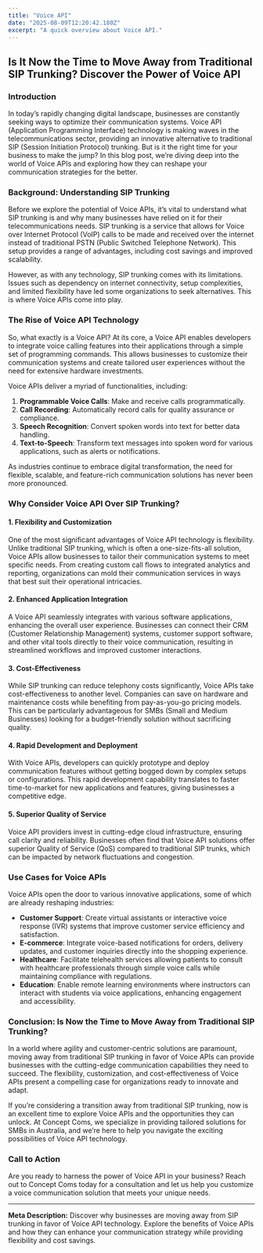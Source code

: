 ```yaml
---
title: "Voice API"
date: "2025-08-09T12:20:42.180Z"
excerpt: "A quick overview about Voice API."
---
```

## Is It Now the Time to Move Away from Traditional SIP Trunking? Discover the Power of Voice API

### Introduction

In today’s rapidly changing digital landscape, businesses are constantly seeking ways to optimize their communication systems. Voice API (Application Programming Interface) technology is making waves in the telecommunications sector, providing an innovative alternative to traditional SIP (Session Initiation Protocol) trunking. But is it the right time for your business to make the jump? In this blog post, we’re diving deep into the world of Voice APIs and exploring how they can reshape your communication strategies for the better.

### Background: Understanding SIP Trunking

Before we explore the potential of Voice APIs, it’s vital to understand what SIP trunking is and why many businesses have relied on it for their telecommunications needs. SIP trunking is a service that allows for Voice over Internet Protocol (VoIP) calls to be made and received over the internet instead of traditional PSTN (Public Switched Telephone Network). This setup provides a range of advantages, including cost savings and improved scalability.

However, as with any technology, SIP trunking comes with its limitations. Issues such as dependency on internet connectivity, setup complexities, and limited flexibility have led some organizations to seek alternatives. This is where Voice APIs come into play.

### The Rise of Voice API Technology

So, what exactly is a Voice API? At its core, a Voice API enables developers to integrate voice calling features into their applications through a simple set of programming commands. This allows businesses to customize their communication systems and create tailored user experiences without the need for extensive hardware investments.

Voice APIs deliver a myriad of functionalities, including:

1. **Programmable Voice Calls**: Make and receive calls programmatically.
2. **Call Recording**: Automatically record calls for quality assurance or compliance.
3. **Speech Recognition**: Convert spoken words into text for better data handling.
4. **Text-to-Speech**: Transform text messages into spoken word for various applications, such as alerts or notifications.

As industries continue to embrace digital transformation, the need for flexible, scalable, and feature-rich communication solutions has never been more pronounced.

### Why Consider Voice API Over SIP Trunking?

#### 1. Flexibility and Customization

One of the most significant advantages of Voice API technology is flexibility. Unlike traditional SIP trunking, which is often a one-size-fits-all solution, Voice APIs allow businesses to tailor their communication systems to meet specific needs. From creating custom call flows to integrated analytics and reporting, organizations can mold their communication services in ways that best suit their operational intricacies.

#### 2. Enhanced Application Integration

A Voice API seamlessly integrates with various software applications, enhancing the overall user experience. Businesses can connect their CRM (Customer Relationship Management) systems, customer support software, and other vital tools directly to their voice communication, resulting in streamlined workflows and improved customer interactions.

#### 3. Cost-Effectiveness

While SIP trunking can reduce telephony costs significantly, Voice APIs take cost-effectiveness to another level. Companies can save on hardware and maintenance costs while benefiting from pay-as-you-go pricing models. This can be particularly advantageous for SMBs (Small and Medium Businesses) looking for a budget-friendly solution without sacrificing quality.

#### 4. Rapid Development and Deployment

With Voice APIs, developers can quickly prototype and deploy communication features without getting bogged down by complex setups or configurations. This rapid development capability translates to faster time-to-market for new applications and features, giving businesses a competitive edge.

#### 5. Superior Quality of Service

Voice API providers invest in cutting-edge cloud infrastructure, ensuring call clarity and reliability. Businesses often find that Voice API solutions offer superior Quality of Service (QoS) compared to traditional SIP trunks, which can be impacted by network fluctuations and congestion.

### Use Cases for Voice APIs

Voice APIs open the door to various innovative applications, some of which are already reshaping industries:

- **Customer Support**: Create virtual assistants or interactive voice response (IVR) systems that improve customer service efficiency and satisfaction.
- **E-commerce**: Integrate voice-based notifications for orders, delivery updates, and customer inquiries directly into the shopping experience.
- **Healthcare**: Facilitate telehealth services allowing patients to consult with healthcare professionals through simple voice calls while maintaining compliance with regulations.
- **Education**: Enable remote learning environments where instructors can interact with students via voice applications, enhancing engagement and accessibility.

### Conclusion: Is Now the Time to Move Away from Traditional SIP Trunking?

In a world where agility and customer-centric solutions are paramount, moving away from traditional SIP trunking in favor of Voice APIs can provide businesses with the cutting-edge communication capabilities they need to succeed. The flexibility, customization, and cost-effectiveness of Voice APIs present a compelling case for organizations ready to innovate and adapt.

If you’re considering a transition away from traditional SIP trunking, now is an excellent time to explore Voice APIs and the opportunities they can unlock. At Concept Coms, we specialize in providing tailored solutions for SMBs in Australia, and we’re here to help you navigate the exciting possibilities of Voice API technology. 

### Call to Action

Are you ready to harness the power of Voice API in your business? Reach out to Concept Coms today for a consultation and let us help you customize a voice communication solution that meets your unique needs.

---

**Meta Description:** Discover why businesses are moving away from SIP trunking in favor of Voice API technology. Explore the benefits of Voice APIs and how they can enhance your communication strategy while providing flexibility and cost savings.